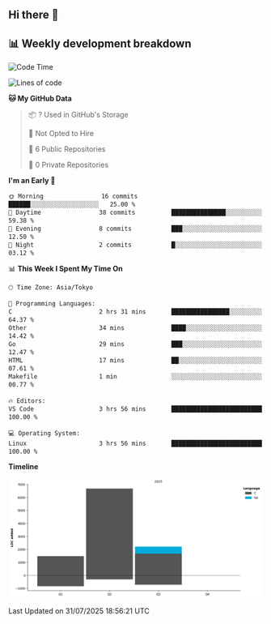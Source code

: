 ## Hi there 👋

<!--
**mandakore/mandakore** is a ✨ _special_ ✨ repository because its `README.md` (this file) appears on your GitHub profile.

Here are some ideas to get you started:

- 🔭 I’m currently working on ...
- 🌱 I’m currently learning ...
- 👯 I’m looking to collaborate on ...
- 🤔 I’m looking for help with ...
- 💬 Ask me about ...
- 📫 How to reach me: ...
- 😄 Pronouns: ...
- ⚡ Fun fact: ...
-->

## 📊 Weekly development breakdown

<!--START_SECTION:waka-->
![Code Time](http://img.shields.io/badge/Code%20Time-99%20hrs%2058%20mins-blue)

![Lines of code](https://img.shields.io/badge/From%20Hello%20World%20I%27ve%20Written-10.4%20thousand%20lines%20of%20code-blue)

**🐱 My GitHub Data** 

> 📦 ? Used in GitHub's Storage 
 > 
> 🚫 Not Opted to Hire
 > 
> 📜 6 Public Repositories 
 > 
> 🔑 0 Private Repositories 
 > 
**I'm an Early 🐤** 

```text
🌞 Morning                16 commits          ██████░░░░░░░░░░░░░░░░░░░   25.00 % 
🌆 Daytime                38 commits          ███████████████░░░░░░░░░░   59.38 % 
🌃 Evening                8 commits           ███░░░░░░░░░░░░░░░░░░░░░░   12.50 % 
🌙 Night                  2 commits           █░░░░░░░░░░░░░░░░░░░░░░░░   03.12 % 
```


📊 **This Week I Spent My Time On** 

```text
🕑︎ Time Zone: Asia/Tokyo

💬 Programming Languages: 
C                        2 hrs 31 mins       ████████████████░░░░░░░░░   64.37 % 
Other                    34 mins             ████░░░░░░░░░░░░░░░░░░░░░   14.42 % 
Go                       29 mins             ███░░░░░░░░░░░░░░░░░░░░░░   12.47 % 
HTML                     17 mins             ██░░░░░░░░░░░░░░░░░░░░░░░   07.61 % 
Makefile                 1 min               ░░░░░░░░░░░░░░░░░░░░░░░░░   00.77 % 

🔥 Editors: 
VS Code                  3 hrs 56 mins       █████████████████████████   100.00 % 

💻 Operating System: 
Linux                    3 hrs 56 mins       █████████████████████████   100.00 % 
```

**Timeline**

![Lines of Code chart](https://raw.githubusercontent.com/mandakore/mandakore/main/assets/bar_graph.png)


 Last Updated on 31/07/2025 18:56:21 UTC
<!--END_SECTION:waka-->

